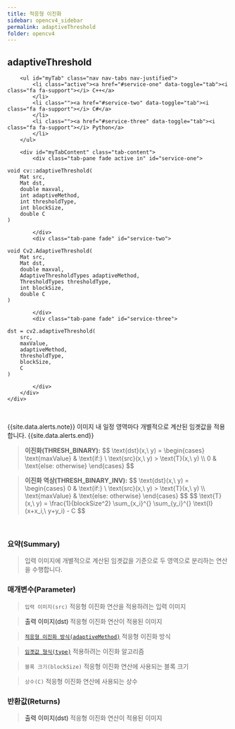 ```yaml
---
title: 적응형 이진화
sidebar: opencv4_sidebar
permalink: adaptiveThreshold
folder: opencv4
---
```


<div class="row">
    <div class="col-lg-12">
        <h2 class="page-header">adaptiveThreshold</h2>
    </div>
    <div class="col-lg-12">

        <ul id="myTab" class="nav nav-tabs nav-justified">
            <li class="active"><a href="#service-one" data-toggle="tab"><i class="fa fa-support"></i> C++</a>
            </li>
            <li class=""><a href="#service-two" data-toggle="tab"><i class="fa fa-support"></i> C#</a>
            </li>
            <li class=""><a href="#service-three" data-toggle="tab"><i class="fa fa-support"></i> Python</a>
            </li>
        </ul>

        <div id="myTabContent" class="tab-content">
            <div class="tab-pane fade active in" id="service-one">
<pre class="prettyprint"><code class="language-cpp">void cv::adaptiveThreshold(
    Mat src,
    Mat dst,
    double maxval,
    int adaptiveMethod,
    int thresholdType,
    int blockSize,
    double C
)</code></pre>
            </div>
            <div class="tab-pane fade" id="service-two">
<pre class="prettyprint"><code class="language-cs">void Cv2.AdaptiveThreshold(
    Mat src,
    Mat dst,
    double maxval,
    AdaptiveThresholdTypes adaptiveMethod,
    ThresholdTypes thresholdType,
    int blockSize,
    double C
)</code></pre>
            </div>
            <div class="tab-pane fade" id="service-three">
<pre class="prettyprint"><code class="language-py">dst = cv2.adaptiveThreshold(
    src,
    maxValue,
    adaptiveMethod,
    thresholdType,
    blockSize,
    C
)</code></pre>
            </div>
        </div>
    </div>
</div>

<br>

{{site.data.alerts.note}}
이미지 내 일정 영역마다 개별적으로 계산된 임곗값을 적용합니다.
{{site.data.alerts.end}}

<blockquote class="formula">
<b>이진화(THRESH_BINARY):</b>
$$ \text{dst}(x,\ y) = \begin{cases} \text{maxValue} & \text{if:} \ \text{src}(x,\ y) > \text{T}(x,\ y) \\ 0 & \text{else: otherwise} \end{cases} $$
</blockquote>

<blockquote class="formula">
<b>이진화 역상(THRESH_BINARY_INV):</b>
$$ \text{dst}(x,\ y) = \begin{cases} 0 & \text{if:} \ \text{src}(x,\ y) > \text{T}(x,\ y) \\ \text{maxValue} & \text{else: otherwise} \end{cases} $$ 
$$ \text{T}(x,\ y) = \frac{1}{blockSize^2} \sum_{x_i}^{} \sum_{y_i}^{} \text{I}(x+x_i,\ y+y_i) - C $$
</blockquote>

<br>

### 요약(Summary)

> 입력 이미지에 개별적으로 계산된 임곗값을 기준으로 두 영역으로 분리하는 연산을 수행합니다.

### 매개변수(Parameter)

> `입력 이미지(src)` 적응형 이진화 연산을 적용하려는 입력 이미지

> <a data-toggle="tooltip" data-original-title="{{site.data.glossary.only_C_CS}}">출력 이미지(dst)</a> 적응형 이진화 연산이 적용된 이미지

> [`적응형 이진화 방식(adaptiveMethod)`](AdaptiveThresholdTypes) 적응형 이진화 방식

> [`임곗값 형식(type)`](ThresholdTypes) 적용하려는 이진화 알고리즘

> `블록 크기(blockSize)` 적응형 이진화 연산에 사용되는 블록 크기

> `상수(C)` 적응형 이진화 연산에 사용되는 상수

### 반환값(Returns)

> <a data-toggle="tooltip" data-original-title="{{site.data.glossary.only_Python}}">출력 이미지(dst)</a> 적응형 이진화 연산이 적용된 이미지